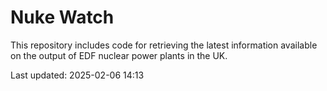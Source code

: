 # Nuke Watch

This repository includes code for retrieving the latest information available on the output of EDF nuclear power plants in the UK.

Last updated: 2025-02-06 14:13